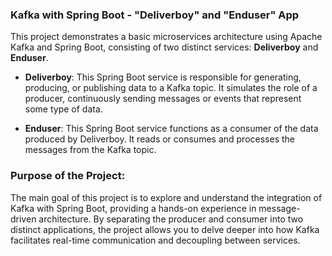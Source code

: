 ### Kafka with Spring Boot - "Deliverboy" and "Enduser" App

This project demonstrates a basic microservices architecture using Apache Kafka and Spring Boot, consisting of two distinct services: **Deliverboy** and **Enduser**.

- **Deliverboy**: This Spring Boot service is responsible for generating, producing, or publishing data to a Kafka topic. It simulates the role of a producer, continuously sending messages or events that represent some type of data.
  
- **Enduser**: This Spring Boot service functions as a consumer of the data produced by Deliverboy. It reads or consumes and processes the messages from the Kafka topic.

### Purpose of the Project:
The main goal of this project is to explore and understand the integration of Kafka with Spring Boot, providing a hands-on experience in message-driven architecture. By separating the producer and consumer into two distinct applications, the project allows you to delve deeper into how Kafka facilitates real-time communication and decoupling between services.

